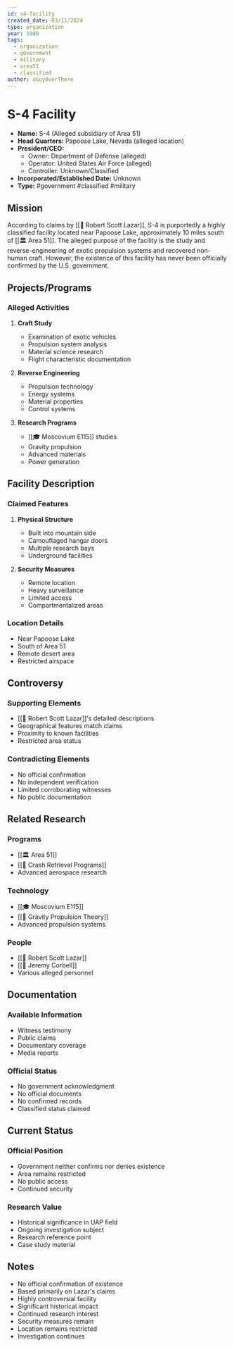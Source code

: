 ```yaml
---
id: s4-facility
created_date: 03/11/2024
type: organization
year: 1988
tags:
  - organization
  - government
  - military
  - area51
  - classified
author: aGuyOverThere
---
```


# S-4 Facility

- **Name:** S-4 (Alleged subsidiary of Area 51)
- **Head Quarters:** Papoose Lake, Nevada (alleged location)
- **President/CEO:**
	- Owner: Department of Defense (alleged)
	- Operator: United States Air Force (alleged)
	- Controller: Unknown/Classified
- **Incorporated/Established Date:** Unknown
- **Type:** #government #classified #military

## Mission

According to claims by [[👤 Robert Scott Lazar]], S-4 is purportedly a highly classified facility located near Papoose Lake, approximately 10 miles south of [[🏛️ Area 51]]. The alleged purpose of the facility is the study and reverse-engineering of exotic propulsion systems and recovered non-human craft. However, the existence of this facility has never been officially confirmed by the U.S. government.

## Projects/Programs

### Alleged Activities
1. **Craft Study**
   - Examination of exotic vehicles
   - Propulsion system analysis
   - Material science research
   - Flight characteristic documentation

2. **Reverse Engineering**
   - Propulsion technology
   - Energy systems
   - Material properties
   - Control systems

3. **Research Programs**
   - [[🎓 Moscovium E115]] studies
   - Gravity propulsion
   - Advanced materials
   - Power generation

## Facility Description

### Claimed Features
1. **Physical Structure**
   - Built into mountain side
   - Camouflaged hangar doors
   - Multiple research bays
   - Underground facilities

2. **Security Measures**
   - Remote location
   - Heavy surveillance
   - Limited access
   - Compartmentalized areas

### Location Details
- Near Papoose Lake
- South of Area 51
- Remote desert area
- Restricted airspace

## Controversy

### Supporting Elements
- [[👤 Robert Scott Lazar]]'s detailed descriptions
- Geographical features match claims
- Proximity to known facilities
- Restricted area status

### Contradicting Elements
- No official confirmation
- No independent verification
- Limited corroborating witnesses
- No public documentation

## Related Research

### Programs
- [[🏛️ Area 51]]
- [[🔭 Crash Retrieval Programs]]
- Advanced aerospace research

### Technology
- [[🎓 Moscovium E115]]
- [[🔭 Gravity Propulsion Theory]]
- Advanced propulsion systems

### People
- [[👤 Robert Scott Lazar]]
- [[👤 Jeremy Corbell]]
- Various alleged personnel

## Documentation

### Available Information
- Witness testimony
- Public claims
- Documentary coverage
- Media reports

### Official Status
- No government acknowledgment
- No official documents
- No confirmed records
- Classified status claimed

## Current Status

### Official Position
- Government neither confirms nor denies existence
- Area remains restricted
- No public access
- Continued security

### Research Value
- Historical significance in UAP field
- Ongoing investigation subject
- Research reference point
- Case study material

## Notes

- No official confirmation of existence
- Based primarily on Lazar's claims
- Highly controversial facility
- Significant historical impact
- Continued research interest
- Security measures remain
- Location remains restricted
- Investigation continues 